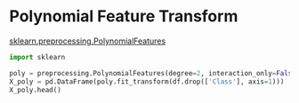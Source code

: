 # Polynomial Feature Transform
[sklearn.preprocessing.PolynomialFeatures](https://scikit-learn.org/stable/modules/generated/sklearn.preprocessing.PolynomialFeatures.html)
```python
import sklearn

poly = preprocessing.PolynomialFeatures(degree=2, interaction_only=False)
X_poly = pd.DataFrame(poly.fit_transform(df.drop(['Class'], axis=1)))
X_poly.head()
```

